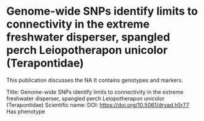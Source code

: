 # Genome-wide SNPs identify limits to connectivity in the extreme freshwater disperser, spangled perch Leiopotherapon unicolor (Terapontidae)

This publication discusses the NA
It contains  genotypes and  markers.

Title: Genome-wide SNPs identify limits to connectivity in the extreme freshwater disperser, spangled perch Leiopotherapon unicolor (Terapontidae)
Scientific name: 
DOI: https://doi.org/10.5061/dryad.h5r77
Has phenotype 

